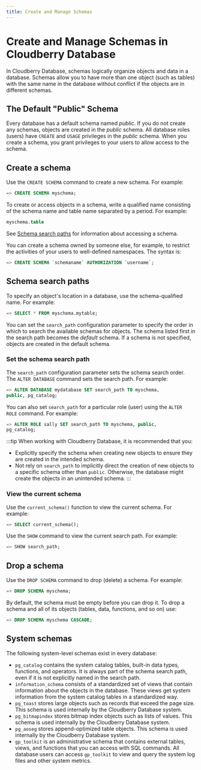 ```yaml
---
title: Create and Manage Schemas
---
```


# Create and Manage Schemas in Cloudberry Database

In Cloudberry Database, schemas logically organize objects and data in a database. Schemas allow you to have more than one object (such as tables) with the same name in the database without conflict if the objects are in different schemas.

## The Default "Public" Schema

Every database has a default schema named *public*. If you do not create any schemas, objects are created in the *public* schema. All database roles (users) have `CREATE` and `USAGE` privileges in the *public* schema. When you create a schema, you grant privileges to your users to allow access to the schema.

## Create a schema

Use the `CREATE SCHEMA` command to create a new schema. For example:

```sql
=> CREATE SCHEMA myschema;
```

To create or access objects in a schema, write a qualified name consisting of the schema name and table name separated by a period. For example:

```sql
myschema.table
```

See [Schema search paths](#schema-search-paths) for information about accessing a schema.

You can create a schema owned by someone else, for example, to restrict the activities of your users to well-defined namespaces. The syntax is:

```sql
=> CREATE SCHEMA `schemaname` AUTHORIZATION `username`;
```

## Schema search paths

To specify an object's location in a database, use the schema-qualified name. For example:

```sql
=> SELECT * FROM myschema.mytable;
```

You can set the `search_path` configuration parameter to specify the order in which to search the available schemas for objects. The schema listed first in the search path becomes the *default* schema. If a schema is not specified, objects are created in the default schema.

### Set the schema search path

The `search_path` configuration parameter sets the schema search order. The `ALTER DATABASE` command sets the search path. For example:

```sql
=> ALTER DATABASE mydatabase SET search_path TO myschema, 
public, pg_catalog;
```

You can also set `search_path` for a particular role (user) using the `ALTER ROLE` command. For example:

```sql
=> ALTER ROLE sally SET search_path TO myschema, public, 
pg_catalog;
```

:::tip
When working with Cloudberry Database, it is recommended that you:

- Explicitly specify the schema when creating new objects to ensure they are created in the intended schema.
- Not rely on `search_path` to implicitly direct the creation of new objects to a specific schema other than `public`. Otherwise, the database might create the objects in an unintended schema.
:::

### View the current schema

Use the `current_schema()` function to view the current schema. For example:

```sql
=> SELECT current_schema();
```

Use the `SHOW` command to view the current search path. For example:

```sql
=> SHOW search_path;
```

## Drop a schema

Use the `DROP SCHEMA` command to drop (delete) a schema. For example:

```sql
=> DROP SCHEMA myschema;
```

By default, the schema must be empty before you can drop it. To drop a schema and all of its objects (tables, data, functions, and so on) use:

```sql
=> DROP SCHEMA myschema CASCADE;
```

## System schemas

The following system-level schemas exist in every database:

- `pg_catalog` contains the system catalog tables, built-in data types, functions, and operators. It is always part of the schema search path, even if it is not explicitly named in the search path.
- `information_schema` consists of a standardized set of views that contain information about the objects in the database. These views get system information from the system catalog tables in a standardized way.
- `pg_toast` stores large objects such as records that exceed the page size. This schema is used internally by the Cloudberry Database system.
- `pg_bitmapindex` stores bitmap index objects such as lists of values. This schema is used internally by the Cloudberry Database system.
- `pg_aoseg` stores append-optimized table objects. This schema is used internally by the Cloudberry Database system.
- `gp_toolkit` is an administrative schema that contains external tables, views, and functions that you can access with SQL commands. All database users can access `gp_toolkit` to view and query the system log files and other system metrics.

